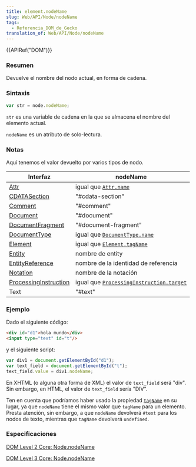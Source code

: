 ```yaml
---
title: element.nodeName
slug: Web/API/Node/nodeName
tags:
  - Referencia_DOM_de_Gecko
translation_of: Web/API/Node/nodeName
---
```

{{APIRef("DOM")}}

### Resumen

Devuelve el nombre del nodo actual, en forma de cadena.

### Sintaxis

```js
var str = node.nodeName;
```

`str` es una variable de cadena en la que se almacena el nombre del elemento actual.

`nodeName` es un atributo de solo-lectura.

### Notas

Aquí tenemos el valor devuelto por varios tipos de nodo.

| Interfaz                                              | nodeName                                                                        |
| ----------------------------------------------------- | ------------------------------------------------------------------------------- |
| [Attr](es/DOM/Attr)                                   | igual que [`Attr.name`](es/DOM/Attr.name)                                       |
| [CDATASection](es/DOM/CDATASection)                   | "#cdata-section"                                                                |
| [Comment](es/DOM/Comment)                             | "#comment"                                                                      |
| [Document](es/DOM/document)                           | "#document"                                                                     |
| [DocumentFragment](es/DOM/DocumentFragment)           | "#document-fragment"                                                            |
| [DocumentType](es/DOM/DocumentType)                   | igual que [`DocumentType.name`](es/DOM/DocumentType.name)                       |
| [Element](es/DOM/element)                             | igual que [`Element.tagName`](es/DOM/element.tagName)                           |
| [Entity](es/DOM/Entity)                               | nombre de entity                                                                |
| [EntityReference](es/DOM/EntityReference)             | nombre de la identidad de referencia                                            |
| [Notation](es/DOM/Notation)                           | nombre de la notación                                                           |
| [ProcessingInstruction](es/DOM/ProcessingInstruction) | igual que [`ProcessingInstruction.target`](es/DOM/ProcessingInstruction.target) |
| Text                                                  | "#text"                                                                         |

### Ejemplo

Dado el siguiente código:

```html
<div id="d1">hola mundo</div>
<input type="text" id="t"/>
```

y el siguiente script:

```js
var div1 = document.getElementById("d1");
var text_field = document.getElementById("t");
text_field.value = div1.nodeName;
```

En XHTML (o alguna otra forma de XML) el valor de `text_field` será "div". Sin embargo, en HTML, el valor de `text_field` sería "DIV".

Ten en cuenta que podríamos haber usado la propiedad [`tagName`](es/DOM/element.tagName) en su lugar, ya que `nodeName` tiene el mismo valor que `tagName` para un elemento. Presta atención, sin embargo, a que `nodeName` devolverá `#text` para los nodos de texto, mientras que `tagName` devolverá `undefined`.

### Especificaciones

[DOM Level 2 Core: Node.nodeName](http://www.w3.org/TR/DOM-Level-2-Core/core.html#ID-F68D095)

[DOM Level 3 Core: Node.nodeName](http://www.w3.org/TR/DOM-Level-3-Core/core.html#ID-F68D095)
